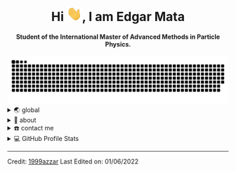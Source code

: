 <div align="center">
<h1 align="center">Hi <img width="35" src="https://github.com/1999AZZAR/1999AZZAR/blob/main/resources/img/waving.gif">, I am Edgar Mata</h1>
<h4 align="center"> Student of the International Master of Advanced Methods in Particle Physics. </h4>
</div>

<div align="center">
  <a href="https://1999azzar.github.io/1999AZZAR/">
  <img  src="https://github.com/1999AZZAR/1999AZZAR/blob/main/resources/img/grid-snake.svg"
       alt="snake" /></a>
</div>

<details>
  <summary>🌏 global</summary>
<div>
<h2 align="center"> :sassy_man: Wanna learn more something about me?  </h2>
  
</div>
:school: I am an engineering physicist, graduated by the University of Guanajuato. <br>
:trophy: I was awarded of the program "Exportation talent" in the academic excellence modality, I graduated from my bachelor's degree with academic excelence,
  and I represented my high school in an oratory contest organized by the National Association of Superior Education Universities and Institutions.<br>
:student: I am currently studying particle physics and data science algorithms for implementations in physics. <br>
</details>

<details>
  <summary>🧮 about</summary>
<div>
<h2 align="center">🧮 About this Account</h2>
 <p align="center">
  <a href="github.com/EdgarMataM" target="blank"><img align="center" 
     src="https://badges.pufler.dev/visits/EdgarMataM/EdgarMataM?style=for-the-badge&color=e74c3c&logo=github&label=Spying+Counter"
     alt="spying counter" /></a>
  <a href="github.com/EdgarMataM" target="blank"><img align="center" 
     src="https://badges.pufler.dev/years/EdgarMataM/?style=for-the-badge&color=27a4fb&logo=github&label=Account+Age"
     alt="account age" /></a>
  </p>
  <p align="center">
  <a href="github.com/EdgarMataM" target="blank"><img align="center" 
     src="https://badges.pufler.dev/updated/EdgarMataM/EdgarMataM?style=for-the-badge&color=ff00b4&logo=github&label=Profile+Updated"
     alt="updated" /></a>
  <a href="github.com/EdgarMataM" target="blank"><img align="center" 
     src="https://badges.pufler.dev/repos/EdgarMataM/?style=for-the-badge&color=251ee7&logo=github&label=Public+Repos"
     alt="repos" /></a>
 </p>
</div>
</details>


<details>
  <summary>☎️ contact me</summary>
<div>
  <samp>
    <h2 align="center">😎 you can reach me by:</h2>
    <p align="center">
      <br/>
      <a href="https://www.linkedin.com/in/edgar-mata-mendoza-3a5b1b274" target="blank"><img align="center"
         src="https://img.shields.io/badge/linkedin-%231DA1F2.svg?style=for-the-badge&logo=linkedin&logoColor=white"
         alt="azzar" height="30"/></a>
      <a href="https://instagram.com/edgar_matam" target="blank"><img align="center"
         src="https://img.shields.io/badge/instagram-%23E4405F.svg?style=for-the-badge&logo=Instagram&logoColor=white"
         alt="azzar" height="30"/></a>
      <a href="https://www.youtube.com/@radiacionEM" target="blank"><img align="center"
         src="https://img.shields.io/badge/YouTube-red?style=for-the-badge&logo=youtube&logoColor=white"
         alt="azzar" height="30"/></a>
    </p>
  <p align="center">
      <br>
    </p>
  </samp>
</div>
</details>





<details> 
  <summary>💻 GitHub Profile Stats</summary>
  <div>
    <h2 align="center"> 📊 Github stats </h2>
      <br/>
        <p align="center">
          <a href="https://github.com/EdgarMataM/">
          <img src="https://github-readme-stats.vercel.app/api/top-langs/?username=EdgarMataM&langs_count=6&theme=gruvbox&layout=compact&hide_border=true" alt="EdgarMataM :: Top Langs" /></a>
        </p>
        <p align="center">
          <a href="https://github.com/EdgarMataM/">
          <img width="49.5%" src="https://github-readme-stats.vercel.app/api?username=EdgarMataM&show_icons=true&theme=gruvbox&hide_border=true" />
          <img width="49.5%" src="https://github-readme-streak-stats.herokuapp.com/?user=EdgarMataM&theme=gruvbox&hide_border=true" />
          </a>
       </p>
     <br>
  </div>    
</details>



------
Credit: [1999azzar](https://github.com/1999azzar)
Last Edited on: 01/06/2022
